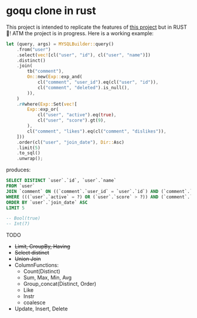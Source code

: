 # goqu clone in rust

This project is intended to replicate the features of [this project](https://doug-martin.github.io/goqu/docs/database.html) but in RUST 🦀! ATM the project is in progress. Here is a working example:

```rust
let (query, args) = MYSQLBuilder::query()
    .from("user")
    .select(vec![cl("user", "id"), cl("user", "name")])
    .distinct()
    .join(
        tb("comment"),
        On::new(Exp::exp_and(
            cl("comment", "user_id").eq(cl("user", "id")),
            cl("comment", "deleted").is_null(),
        )),
    )
    .r#where(Exp::Set(vec![
        Exp::exp_or(
            cl("user", "active").eq(true),
            cl("user", "score").gt(9),
        ),
        cl("comment", "likes").eq(cl("comment", "dislikes")),
    ]))
    .order(cl("user", "join_date"), Dir::Asc)
    .limit(5)
    .to_sql()
    .unwrap();
```

produces:

```sql
SELECT DISTINCT `user`.`id`, `user`.`name`
FROM `user`
JOIN `comment` ON ((`comment`.`user_id` = `user`.`id`) AND (`comment`.`deleted` IS NULL))
WHERE (((`user`.`active` = ?) OR (`user`.`score` > ?)) AND (`comment`.`likes` = `comment`.`dislikes`))
ORDER BY `user`.`join_date` ASC
LIMIT 5

-- Bool(true)
-- Int(7)
```

TODO
- ~~Limit, GroupBy, Having~~
- ~~Select distinct~~
- ~~Union Join~~
- ColumnFunctions: 
    - Count(Distinct)
    - Sum, Max, Min, Avg
    - Group_concat(Distinct, Order)
    - Like
    - Instr
    - coalesce
- Update, Insert, Delete